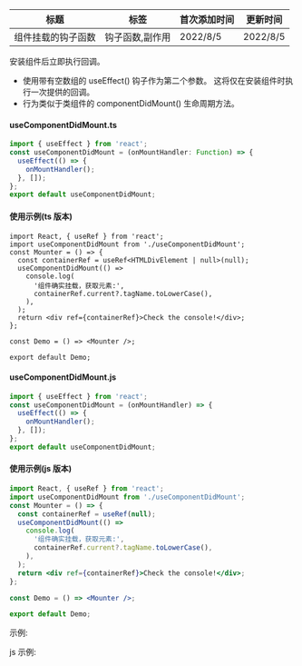 | 标题               | 标签            | 首次添加时间 | 更新时间 |
| ------------------ | --------------- | ------------ | -------- |
| 组件挂载的钩子函数 | 钩子函数,副作用 | 2022/8/5     | 2022/8/5 |

安装组件后立即执行回调。

- 使用带有空数组的 useEffect() 钩子作为第二个参数。 这将仅在安装组件时执行一次提供的回调。
- 行为类似于类组件的 componentDidMount() 生命周期方法。

#### useComponentDidMount.ts

```ts
import { useEffect } from 'react';
const useComponentDidMount = (onMountHandler: Function) => {
  useEffect(() => {
    onMountHandler();
  }, []);
};
export default useComponentDidMount;
```

#### 使用示例(ts 版本)

```tsx | pure
import React, { useRef } from 'react';
import useComponentDidMount from './useComponentDidMount';
const Mounter = () => {
  const containerRef = useRef<HTMLDivElement | null>(null);
  useComponentDidMount(() =>
    console.log(
      '组件确实挂载，获取元素:',
      containerRef.current?.tagName.toLowerCase(),
    ),
  );
  return <div ref={containerRef}>Check the console!</div>;
};

const Demo = () => <Mounter />;

export default Demo;
```

#### useComponentDidMount.js

```js
import { useEffect } from 'react';
const useComponentDidMount = (onMountHandler) => {
  useEffect(() => {
    onMountHandler();
  }, []);
};
export default useComponentDidMount;
```

#### 使用示例(js 版本)

```jsx | pure
import React, { useRef } from 'react';
import useComponentDidMount from './useComponentDidMount';
const Mounter = () => {
  const containerRef = useRef(null);
  useComponentDidMount(() =>
    console.log(
      '组件确实挂载，获取元素:',
      containerRef.current?.tagName.toLowerCase(),
    ),
  );
  return <div ref={containerRef}>Check the console!</div>;
};

const Demo = () => <Mounter />;

export default Demo;
```

示例:

<code src="./Demo.zh-CN.tsx"></code>

js 示例:

<code src="./js/Demo.zh-CN.jsx"></code>
